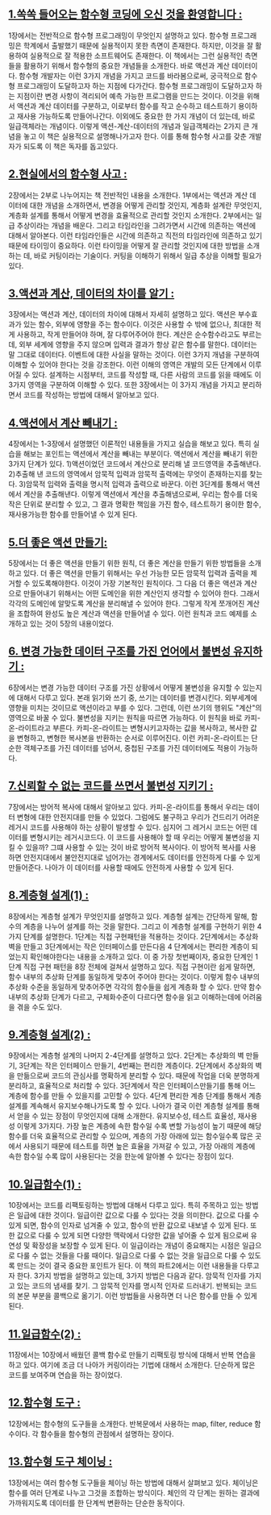 
## [1.쏙쏙 들어오는 함수형 코딩에 오신 것을 환영합니다 :](https://github.com/noy3928/TIL/blob/main/books/%EC%8F%99%EC%8F%99-%EB%93%A4%EC%96%B4%EC%98%A4%EB%8A%94-%ED%95%A8%EC%88%98%ED%98%95-%EC%BD%94%EB%94%A9/1.%EC%8F%99%EC%8F%99-%EB%93%A4%EC%96%B4%EC%98%A4%EB%8A%94-%ED%95%A8%EC%88%98%ED%98%95%EC%BD%94%EB%94%A9%EC%97%90-%EC%98%A4%EC%8B%A0-%EA%B2%83%EC%9D%84-%ED%99%98%EC%98%81%ED%95%A9%EB%8B%88%EB%8B%A4..md) 

1장에서는 전반적으로 함수형 프로그래밍이 무엇인지 설명하고 있다. 함수형 프로그래밍은 학계에서 출발했기 때문에 실용적이지 못한 측면이 존재한다. 하지만, 이것을 잘 활용하여 실용적으로 잘 적용한 소프트웨어도 존재한다. 이 책에서는 그런 실용적인 측면들을 활용하기 위해서 함수형의 중요한 개념들을 소개한다. 바로 액션과 계산 데이터이다. 함수형 개발자는 이런 3가지 개념을 가지고 코드를 바라봄으로써, 궁극적으로 함수형 프로그래밍이 도달하고자 하는 지점에 다가간다. 함수형 프로그래밍이 도달하고자 하는 지점이란 변경 사항이 격리되어 예측 가능한 프로그램을 만드는 것이다. 이것을 위해서 액션과 계산 데이터를 구분하고, 이로부터 함수를 작고 순수하고 테스트하기 용이하고 재사용 가능하도록 만들어나간다. 이외에도 중요한 한 가지 개념이 더 있는데, 바로 일급객체라는 개념이다. 이렇게 액션-계산-데이터의 개념과 일급객체라는 2가지 큰 개념을 놓고 이 책은 실용적으로 설명해나가고자 한다. 이를 통해 함수형 사고를 갖춘 개발자가 되도록 이 책은 독자를 돕고있다. 


## [2.현실에서의 함수형 사고 : ](https://github.com/noy3928/TIL/blob/main/books/%EC%8F%99%EC%8F%99-%EB%93%A4%EC%96%B4%EC%98%A4%EB%8A%94-%ED%95%A8%EC%88%98%ED%98%95-%EC%BD%94%EB%94%A9/2.%ED%98%84%EC%8B%A4%EC%97%90%EC%84%9C%EC%9D%98-%ED%95%A8%EC%88%98%ED%98%95-%EC%82%AC%EA%B3%A0.md)

2장에서는 2부로 나누어지는 책 전반적인 내용을 소개한다. 1부에서는 액션과 계산 데이터에 대한 개념을 소개하면서, 변경을 어떻게 관리할 것인지, 계층화 설계란 무엇인지, 계층화 설계를 통해서 어떻게 변경을 효율적으로 관리할 것인지 소개한다. 2부에서는 일급 추상이라는 개념을 배운다. 그리고 타임라인을 그려가면서 시간에 의존하는 액션에 대해서 알아본다. 이런 타임라인들은 시간에 의존하고 직전의 타임라인에 의존하고 있기 때문에 타이밍이 중요하다. 이런 타이밍을 어떻게 잘 관리할 것인지에 대한 방법을 소개하는 데, 바로 커팅이라는 기술이다. 커팅을 이해하기 위해서 일급 추상을 이해할 필요가 있다. 


## [3.액션과 계산, 데이터의 차이를 알기 :](https://github.com/noy3928/TIL/blob/main/books/%EC%8F%99%EC%8F%99-%EB%93%A4%EC%96%B4%EC%98%A4%EB%8A%94-%ED%95%A8%EC%88%98%ED%98%95-%EC%BD%94%EB%94%A9/3.%EC%95%A1%EC%85%98%EA%B3%BC%EA%B3%84%EC%82%B0%2C%EB%8D%B0%EC%9D%B4%ED%84%B0%EC%9D%98-%EC%B0%A8%EC%9D%B4%EB%A5%BC-%EC%95%8C%EA%B8%B0.md) 

3장에서는 액션과 계산, 데이터의 차이에 대해서 자세히 설명하고 있다. 액션은 부수효과가 있는 함수, 외부에 영향을 주는 함수이다. 이것은 사용할 수 밖에 없으나, 최대한 적게 사용하고, 작게 만들어야 하며, 잘 다루어주어야 한다. 계산은 순수함수라고도 부르는데, 외부 세계에 영향을 주지 않으며 입력과 결과가 항상 같은 함수를 말한다. 데이터는 말 그대로 데이터다. 이벤트에 대한 사실을 말하는 것이다. 이런 3가지 개념을 구분하여 이해할 수 있어야 한다는 것을 강조한다. 이런 이해의 영역은 개발의 모든 단계에서 이루어질 수 있다. 설계하는 시점부터, 코드를 작성할 때, 다른 사람의 코드를 읽을 때에도 이 3가지 영역을 구분하여 이해할 수 있다. 또한 3장에서는 이 3가지 개념을 가지고 분리하면서 코드를 작성하는 방법에 대해서 알아보고 있다. 


## [4.액션에서 계산 빼내기 :](https://github.com/noy3928/TIL/blob/main/books/%EC%8F%99%EC%8F%99-%EB%93%A4%EC%96%B4%EC%98%A4%EB%8A%94-%ED%95%A8%EC%88%98%ED%98%95-%EC%BD%94%EB%94%A9/4.%EC%95%A1%EC%85%98%EC%97%90%EC%84%9C-%EA%B3%84%EC%82%B0-%EB%B9%BC%EB%82%B4%EA%B8%B0.md) 

4장에서는 1-3장에서 설명했던 이론적인 내용들을 가지고 실습을 해보고 있다. 특히 실습을 해보는 포인트는 액션에서 계산을 빼내는 부분이다. 액션에서 계산을 빼내기 위한 3가지 단계가 있다. 1)액션이었던 코드에서 계산으로 분리해 낼 코드영역을 추출해낸다. 2)추출해 낸 코드의 영역에서 암묵적 입력과 암묵적 출력에는 무엇이 존재하는지를 찾는다. 3)암묵적 입력와 출력을 명시적 입력과 출력으로 바꾼다. 이런 3단계를 통해서 액션에서 계산을 추출해낸다. 이렇게 액션에서 계산을 추출해냄으로써, 우리는 함수를 더욱 작은 단위로 분리할 수 있고, 그 결과 명확한 책임을 가진 함수, 테스트하기 용이한 함수, 재사용가능한 함수를 만들어낼 수 있게 된다. 


## [5.더 좋은 액션 만들기:](https://github.com/noy3928/TIL/blob/main/books/%EC%8F%99%EC%8F%99-%EB%93%A4%EC%96%B4%EC%98%A4%EB%8A%94-%ED%95%A8%EC%88%98%ED%98%95-%EC%BD%94%EB%94%A9/5.%EB%8D%94-%EC%A2%8B%EC%9D%80-%EC%95%A1%EC%85%98-%EB%A7%8C%EB%93%A4%EA%B8%B0.md)  

5장에서는 더 좋은 액션을 만들기 위한 원칙, 더 좋은 계산을 만들기 위한 방법들을 소개하고 있다. 더 좋은 액션을 만들기 위해서는 우선 가능한 모든 암묵적 입력과 출력을 제거할 수 있도록해야한다. 이것이 가장 기본적인 원칙이다. 그 다음 더 좋은 액션과 계산으로 만들어내기 위해서는 어떤 도메인을 위한 계산인지 생각할 수 있어야 한다. 그래서 각각의 도메인에 알맞도록 계산을 분리해낼 수 있어야 한다. 그렇게 작게 쪼개어진 계산을 조합하여 완성도 높은 계산과 액션을 만들어낼 수 있다. 이런 원칙과 코드 예제를 소개하고 있는 것이 5장의 내용이었다. 


## [6. 변경 가능한 데이터 구조를 가진 언어에서 불변성 유지하기 : ](https://github.com/noy3928/TIL/blob/main/books/%EC%8F%99%EC%8F%99-%EB%93%A4%EC%96%B4%EC%98%A4%EB%8A%94-%ED%95%A8%EC%88%98%ED%98%95-%EC%BD%94%EB%94%A9/6.%EB%B3%80%EA%B2%BD-%EA%B0%80%EB%8A%A5%ED%95%9C-%EB%8D%B0%EC%9D%B4%ED%84%B0%EA%B5%AC%EC%A1%B0%EB%A5%BC-%EA%B0%80%EC%A7%84-%EC%96%B8%EC%96%B4%EC%97%90%EC%84%9C-%EB%B6%88%EB%B3%80%EC%84%B1%EC%9C%A0%EC%A7%80%ED%95%98%EA%B8%B0.md) 

6장에서는 변경 가능한 데이터 구조를 가진 상황에서 어떻게 불변성을 유지할 수 있는지에 대해서 다루고 있다. 본래 읽기와 쓰기 중, 쓰기는 데이터를 변경시킨다. 외부세계에 영향을 미치는 것이므로 액션이라고 부를 수 있다. 그런데, 이런 쓰기의 행위도 "계산"의 영역으로 바꿀 수 있다. 불변성을 지키는 원칙을 따르면 가능하다. 이 원칙을 바로 카피-온-라이트라고 부른다. 카피-온-라이트는 변형시키고자하는 값을 복사하고, 복사한 값을 변형하고, 변형한 복사본을 반환하는 순서로 이루어진다. 이런 카피-온-라이트는 단순한 객체구조를 가진 데이터를 넘어서, 중첩된 구조를 가진 데이터에도 적용이 가능하다. 



## [7.신뢰할 수 없는 코드를 쓰면서 불변성 지키기 :](https://github.com/noy3928/TIL/blob/main/books/%EC%8F%99%EC%8F%99-%EB%93%A4%EC%96%B4%EC%98%A4%EB%8A%94-%ED%95%A8%EC%88%98%ED%98%95-%EC%BD%94%EB%94%A9/7.%EC%8B%A0%EB%A2%B0%ED%95%A0-%EC%88%98-%EC%97%86%EB%8A%94-%EC%BD%94%EB%93%9C%EB%A5%BC-%EC%93%B0%EB%A9%B4%EC%84%9C-%EB%B6%88%EB%B3%80%EC%84%B1-%EC%A7%80%ED%82%A4%EA%B8%B0.md)

7장에서는 방어적 복사에 대해서 알아보고 있다. 카피-온-라이트를 통해서 우리는 데이터 변형에 대한 안전지대를 만들 수 있었다. 그럼에도 불구하고 우리가 건드리기 어려운 레거시 코드를 사용해야 하는 상황이 발생할 수 있다. 심지어 그 레거시 코드는 어떤 데이터를 변형시키는 레거시코드다. 이 코드를 사용해야 할 때 우리는 어떻게 불변성을 지킬 수 있을까? 그떄 사용할 수 있는 것이 바로 방어적 복사이다. 이 방어적 복사를 사용하면 안전지대에서 불안전지대로 넘어가는 경계에서도 데이터를 안전하게 다룰 수 있게 만들어준다. 나아가 이 데이터를 사용할 때에도 안전하게 사용할 수 있게 된다. 



## [8.계층형 설계(1) :](https://github.com/noy3928/TIL/blob/main/books/%EC%8F%99%EC%8F%99-%EB%93%A4%EC%96%B4%EC%98%A4%EB%8A%94-%ED%95%A8%EC%88%98%ED%98%95-%EC%BD%94%EB%94%A9/8.%EA%B3%84%EC%B8%B5%ED%98%95%EC%84%A4%EA%B3%84(1).md)

8장에서는 계층형 설계가 무엇인지를 설명하고 있다.  계층형 설계는 간단하게 말해, 함수의 계층을 나누어 설계를 하는 것을 말한다. 그리고 이 계층형 설계를 구현하기 위한 4가지 단계를 설명한다. 1단계는 직접 구현패턴을 적용하는 것이다. 2단계에서는 추상화 벽을 만들고 3단계에서는 작은 인터페이스를 만든다음 4 단계에서는 편리한 계층이 되었는지 확인해야한다는 내용을 소개하고 있다. 이 중 가장 첫번째이자, 중요한 단계인 1단계 직접 구현 패턴을 8장 전체에 걸쳐서 설명하고 있다. 직접 구현이란 쉽게 말하면, 함수 내부의 추상화 단계를 동일하게 맞추어 주어야 한다는 것이다. 이렇게 함수 내부의 추상화 수준을 동일하게 맞추어주면 각각의 함수들을 쉽게 계층화 할 수 있다. 만약 함수 내부의 추상화 단계가 다르고, 구체화수준이 다르다면 함수을 읽고 이해하는데에 어려움을 겪을 수도 있다. 


## [9.계층형 설계(2) :](https://github.com/noy3928/TIL/blob/main/books/%EC%8F%99%EC%8F%99-%EB%93%A4%EC%96%B4%EC%98%A4%EB%8A%94-%ED%95%A8%EC%88%98%ED%98%95-%EC%BD%94%EB%94%A9/9.%EA%B3%84%EC%B8%B5%ED%98%95%EC%84%A4%EA%B3%84(2).md)   

9장에서는 계층형 설계의 나머지 2-4단계를 설명하고 있다. 2단계는 추상화의 벽 만들기, 3단계는 작은 인터페이스 만들기, 4번째는 편리한 계층이다. 2단계에서 추상화의 벽을 만듦으로써 코드의 관심사를 명확하게 분리할 수 있다. 때문에 작업을 더욱 분명하게 분리하고, 효율적으로 처리할 수 있다. 3단계에서 작은 인터페이스만들기를 통해 어느 계층에 함수를 만들 수 있을지를 고민할 수 있다. 4단계 편리한 계층 단계를 통해서 계층설계를 계속해서 유지보수해나가도록 할 수 있다. 나아가 결국 이런 계층형 설계를 통해서 얻을 수 있는 장점이 무엇인지에 대해 소개한다. 유지보수성, 테스트 효율성, 재사용성 이렇게 3가지다. 가장 높은 계층에 속한 함수일 수록 변할 가능성이 높기 때문에 해당 함수를 더욱 효율적으로 관리할 수 있으며, 계층의 가장 아래에 있는 함수일수록 많은 곳에서 사용되기 때문에 테스트를 하면 높은 효율을 가져갈 수 있고, 가장 아래의 계층에 속한 함수일 수록 많이 사용된다는 것을 한눈에 알아볼 수 있다는 장점이 있다. 



## [10.일급함수(1) : ](https://github.com/noy3928/TIL/blob/main/books/%EC%8F%99%EC%8F%99-%EB%93%A4%EC%96%B4%EC%98%A4%EB%8A%94-%ED%95%A8%EC%88%98%ED%98%95-%EC%BD%94%EB%94%A9/10.%EC%9D%BC%EA%B8%89%ED%95%A8%EC%88%98(1).md)

10장에서는 코드를 리팩토링하는 방법에 대해서 다루고 있다. 특히 주목하고 있는 방법은 일급에 대한 것이다. 일급이란 값으로 다룰 수 있다는 것을 의미한다. 값으로 다룰 수 있게 되면, 함수의 인자로 넘겨줄 수 있고, 함수의 반환 값으로 내보낼 수 있게 된다. 또한 값으로 다룰 수 있게 되면 다양한 맥락에서 다양한 값을 넣어줄 수 있게 됨으로써 유연성 및 확장성을 보장할 수 있게 된다. 이 일급이라는 개념이 중요해지는 시점은 일급으로 다룰 수 없는 것들을 다룰 때이다. 일급으로 다룰 수 없는 것을 일급으로 다룰 수 있도록 만드는 것이 결국 중요한 포인트가 된다. 이 책의 파트2에서는 이런 내용들을 다루고자 한다. 3가지 방법을 설명하고 있는데, 3가지 방법은 다음과 같다. 암묵적 인자를 가지고 있는 코드의 냄새를 찾기. 그 암묵적 인자를 명시적 인자로 드러내기. 반복되는 코드의 본문 부분을 콜백으로 옮기기. 이런 방법들을 사용하면 더 나은 함수를 만들 수 있게 된다. 


## [11.일급함수(2) :](https://github.com/noy3928/TIL/blob/main/books/%EC%8F%99%EC%8F%99-%EB%93%A4%EC%96%B4%EC%98%A4%EB%8A%94-%ED%95%A8%EC%88%98%ED%98%95-%EC%BD%94%EB%94%A9/11.%EC%9D%BC%EA%B8%89%ED%95%A8%EC%88%98(2).md)   

11장에서는 10장에서 배웠던 콜백 함수로 만들기 리팩토링 방식에 대해서 반복 연습을 하고 있다. 여기에 조금 더 나아가 커링이라는 기법에 대해서 소개한다. 단순하게 많은 코드를 보여주며 연습을 하는 장이었다. 


## [12.함수형 도구 :](https://github.com/noy3928/TIL/blob/main/books/%EC%8F%99%EC%8F%99-%EB%93%A4%EC%96%B4%EC%98%A4%EB%8A%94-%ED%95%A8%EC%88%98%ED%98%95-%EC%BD%94%EB%94%A9/12.%ED%95%A8%EC%88%98%ED%98%95%EB%B0%98%EB%B3%B5.md)

12장에서는 함수형의 도구들을 소개한다. 반복문에서 사용하는 map, filter, reduce 함수이다. 각 함수들을 함수형의 관점에서 설명하는 장이다. 


## [13.함수형 도구 체이닝 :](https://github.com/noy3928/TIL/blob/main/books/%EC%8F%99%EC%8F%99-%EB%93%A4%EC%96%B4%EC%98%A4%EB%8A%94-%ED%95%A8%EC%88%98%ED%98%95-%EC%BD%94%EB%94%A9/13.%ED%95%A8%EC%88%98%ED%98%95%EB%8F%84%EA%B5%AC%EC%B2%B4%EC%9D%B4%EB%8B%9D.md)  

13장에서는 여러 함수형 도구들을 체이닝 하는 방법에 대해서 살펴보고 있다. 체이닝은 함수를 여러 단계로 나누고 그것을 조합하는 방식이다. 체인의 각 단계는 원하는 결과에 가까워지도록 데이터를 한 단계씩 변환하는 단순한 동작이다. 